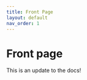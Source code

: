 ```yaml
---
title: Front Page
layout: default
nav_order: 1
---
```


# Front page
This is an update to the docs!
